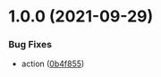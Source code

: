 # 1.0.0 (2021-09-29)


### Bug Fixes

* action ([0b4f855](https://github.com/netbull/semantic-ui-react-date-picker/commit/0b4f855ae305ef1483815ba9ab834772303b3e75))
